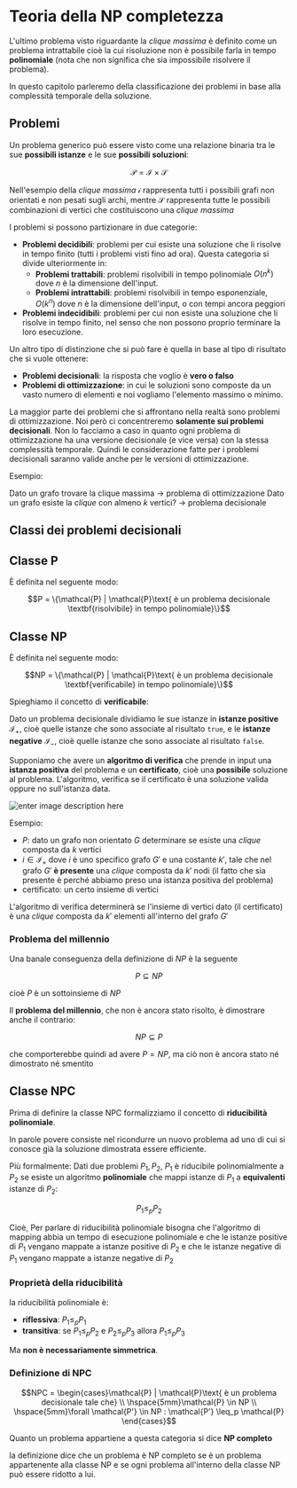 ﻿# Teoria della NP completezza

L'ultimo problema visto riguardante la *clique massima* è definito come un problema intrattabile cioè la cui risoluzione non è possibile farla in tempo **polinomiale** (nota che non significa che sia impossibile risolvere il problema).

In questo capitolo parleremo della classificazione dei problemi in base alla complessità temporale della soluzione.


## Problemi

Un problema generico può essere visto come una relazione binaria tra le sue **possibili istanze** e le sue **possibili soluzioni**:

$$\mathcal{P} = \mathcal{I} \times \mathcal{S}$$

Nell'esempio della *clique massima* $\mathcal{i}$ rappresenta tutti i possibili grafi non orientati e non pesati sugli archi, mentre $\mathcal{S}$ rappresenta tutte le possibili combinazioni di vertici che costituiscono una *clique massima*


I problemi si possono partizionare in due categorie:

- **Problemi decidibili**: problemi per cui esiste una soluzione che li risolve in tempo finito (tutti i problemi visti fino ad ora).
	Questa categoria si divide ulteriormente in:
	- **Problemi trattabili**: problemi risolvibili in tempo polinomiale $O(n^k)$ dove $n$ è la dimensione dell'input.
	- **Problemi intrattabili**: problemi risolvibili in tempo esponenziale, $O(k^n)$ dove $n$ è la dimensione dell'input, o con tempi ancora peggiori 
- **Problemi indecidibili**: problemi per cui non esiste una soluzione che li risolve in tempo finito, nel senso che non possono proprio terminare la loro esecuzione.


Un altro tipo di distinzione che si può fare è quella in base al tipo di risultato che si vuole ottenere:

- **Problemi decisionali**: la risposta che voglio è **vero o falso**
- **Problemi di ottimizzazione**: in cui le soluzioni sono composte da un vasto numero di elementi e noi vogliamo l'elemento massimo o minimo.

La maggior parte dei problemi che si affrontano nella realtà sono problemi di ottimizzazione.
Noi però ci concentreremo **solamente sui problemi decisionali**. Non lo facciamo a caso in quanto ogni problema di ottimizzazione ha una versione decisionale (e vice versa) con la stessa complessità temporale.
Quindi le considerazione fatte per i problemi decisionali saranno valide anche per le versioni di ottimizzazione.

Esempio:

Dato un grafo trovare la clique massima $\to$ problema di ottimizzazione
Dato un grafo esiste la *clique* con almeno $k$ vertici? $\to$ problema decisionale


## Classi dei problemi decisionali

## Classe P

È definita nel seguente modo:

$$P = \{\mathcal{P} | \mathcal{P}\text{ è un problema decisionale \textbf{risolvibile} in tempo polinomiale}\}$$


## Classe NP

È definita nel seguente modo:

$$NP = \{\mathcal{P} | \mathcal{P}\text{ è un problema decisionale \textbf{verificabile} in tempo polinomiale}\}$$

Spieghiamo il concetto di **verificabile**:

Dato un problema decisionale dividiamo le sue istanze in **istanze positive** $\mathcal{I}_+$, cioè quelle istanze che sono associate al risultato `true`, e le **istanze negative** $\mathcal{I}_-$, cioè quelle istanze che sono associate al risultato `false`.

Supponiamo che avere un **algoritmo di verifica** che prende in input una **istanza positiva** del problema e un **certificato**, cioè una **possibile** soluzione al problema.
L'algoritmo, verifica se il certificato è una soluzione valida oppure no sull'istanza data.

![enter image description here](https://i.ibb.co/TwcG8hY/image.png)

Esempio:

- $P$: dato un grafo non orientato $G$ determinare se esiste una *clique* composta da $k$ vertici
- $i\in\mathcal{I}_+$ dove $i$ è uno specifico grafo $G'$ e una costante $k'$, tale che nel grafo $G'$ **è presente** una *clique* composta da $k'$ nodi (il fatto che sia presente è perché abbiamo preso una istanza positiva del problema)
- certificato: un certo insieme di vertici

L'algoritmo di verifica determinerà se l'insieme di vertici dato (il certificato) è una *clique* composta da $k'$ elementi all'interno del grafo $G'$

### Problema del millennio

Una banale conseguenza della definizione di $NP$ è la seguente

$$P \subseteq NP$$

cioè $P$ è un sottoinsieme di $NP$

Il **problema del millennio**, che non è ancora stato risolto, è dimostrare anche il contrario:

$$NP \subseteq P$$

che comporterebbe quindi ad avere $P = NP$, ma ciò non è ancora stato né dimostrato né smentito


## Classe  NPC

Prima di definire la classe NPC formalizziamo il concetto di **riducibilità polinomiale**.

In parole povere consiste nel ricondurre un nuovo problema ad uno di cui si conosce già la soluzione dimostrata essere efficiente.

Più formalmente:
Dati due problemi $P_1, P_2$, $P_1$ è riducibile polinomialmente a $P_2$ se esiste un algoritmo **polinomiale** che mappi istanze di $P_1$ a **equivalenti** istanze di $P_2$:

$$P_1 \leq_p P_2$$

Cioè, Per parlare di riducibilità polinomiale bisogna che l'algoritmo di mapping abbia un tempo di esecuzione polinomiale e che le istanze positive di $P_1$ vengano mappate a istanze positive di $P_2$ e che le istanze negative di $P_1$ vengano mappate a istanze negative di $P_2$


### Proprietà della riducibilità

la riducibilità polinomiale è:
- **riflessiva**: 	$P_1 \leq_p P_1$
- **transitiva**: se $P_1 \leq_p P_2$ e $P_2 \leq_p P_3$ allora $P_1 \leq_p P_3$

Ma **non è necessariamente simmetrica**.


### Definizione di NPC

$$NPC = \begin{cases}\mathcal{P} | \mathcal{P}\text{ è un problema decisionale tale che} \\
\hspace{5mm}\mathcal{P} \in NP \\
\hspace{5mm}\forall \mathcal{P'} \in NP : \mathcal{P'} \leq_p \mathcal{P}
\end{cases}$$

Quanto un problema appartiene a questa categoria si dice **NP completo**

la definizione dice che un problema è NP completo se è un problema appartenente alla classe NP e se ogni problema all'interno della classe NP può essere ridotto a lui.

